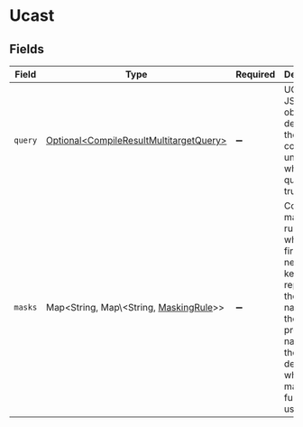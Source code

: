 # Ucast


## Fields

| Field                                                                                                                                                         | Type                                                                                                                                                          | Required                                                                                                                                                      | Description                                                                                                                                                   |
| ------------------------------------------------------------------------------------------------------------------------------------------------------------- | ------------------------------------------------------------------------------------------------------------------------------------------------------------- | ------------------------------------------------------------------------------------------------------------------------------------------------------------- | ------------------------------------------------------------------------------------------------------------------------------------------------------------- |
| `query`                                                                                                                                                       | [Optional\<CompileResultMultitargetQuery>](../../models/shared/CompileResultMultitargetQuery.md)                                                              | :heavy_minus_sign:                                                                                                                                            | UCAST JSON object describing the conditions under which the query is true.                                                                                    |
| `masks`                                                                                                                                                       | Map\<String, Map\\<String, [MaskingRule](../../models/shared/MaskingRule.md)>>                                                                                | :heavy_minus_sign:                                                                                                                                            | Column masking rules, where the first two nested keys represent the entity name and the property name, and the value describes which masking function to use. |